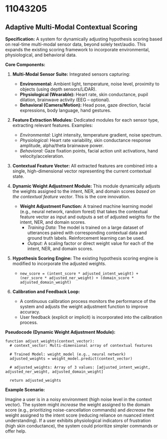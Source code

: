 # 11043205

## Adaptive Multi-Modal Contextual Scoring

**Specification:** A system for dynamically adjusting hypothesis scoring based on real-time multi-modal sensor data, beyond solely text/audio. This expands the existing scoring framework to incorporate environmental, physiological, and behavioral data.

**Core Components:**

1.  **Multi-Modal Sensor Suite:** Integrated sensors capturing:
    *   **Environmental:** Ambient light, temperature, noise level, proximity to objects (using depth sensors/LiDAR).
    *   **Physiological (Wearable):** Heart rate, skin conductance, pupil dilation, brainwave activity (EEG – optional).
    *   **Behavioral (Camera/Motion):** Head pose, gaze direction, facial expressions, body language, hand gestures.

2.  **Feature Extraction Modules:** Dedicated modules for each sensor type, extracting relevant features. Examples:
    *   *Environmental:* Light intensity, temperature gradient, noise spectrum.
    *   *Physiological:* Heart rate variability, skin conductance response amplitude, alpha/theta brainwave power.
    *   *Behavioral:* Gaze fixation points, facial action unit activations, hand velocity/acceleration.

3.  **Contextual Feature Vector:**  All extracted features are combined into a single, high-dimensional vector representing the current contextual state.

4.  **Dynamic Weight Adjustment Module:** This module dynamically adjusts the weights assigned to the intent, NER, and domain scores *based on the contextual feature vector*. This is the core innovation.

    *   **Weight Adjustment Function:** A trained machine learning model (e.g., neural network, random forest) that takes the contextual feature vector as input and outputs a set of adjusted weights for the intent, NER, and domain scores.  
        *   *Training Data:*  The model is trained on a large dataset of utterances paired with corresponding contextual data and ground truth labels.  Reinforcement learning can be used.
        *   *Output:*  A scaling factor or direct weight value for each of the intent, NER, and domain scores.

5.  **Hypothesis Scoring Engine:**  The existing hypothesis scoring engine is modified to incorporate the adjusted weights.
    *   `new_score = (intent_score * adjusted_intent_weight) + (ner_score * adjusted_ner_weight) + (domain_score * adjusted_domain_weight)`

6.  **Calibration and Feedback Loop:**
    *   A continuous calibration process monitors the performance of the system and adjusts the weight adjustment function to improve accuracy.
    *   User feedback (explicit or implicit) is incorporated into the calibration process.

**Pseudocode (Dynamic Weight Adjustment Module):**

```
function adjust_weights(context_vector):
  # context_vector: Multi-dimensional array of contextual features

  # Trained Model: weight_model (e.g., neural network)
  adjusted_weights = weight_model.predict(context_vector)

  # adjusted_weights: Array of 3 values: [adjusted_intent_weight, adjusted_ner_weight, adjusted_domain_weight]

  return adjusted_weights
```

**Example Scenario:**

Imagine a user is in a noisy environment (high noise level in the context vector). The system might *increase* the weight assigned to the domain score (e.g., prioritizing noise-cancellation commands) and *decrease* the weight assigned to the intent score (reducing reliance on nuanced intent understanding). If a user exhibits physiological indicators of frustration (high skin conductance), the system could prioritize simpler commands or offer help.